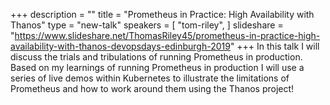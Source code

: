 +++
description = ""
title = "Prometheus in Practice: High Availability with Thanos"
type = "new-talk"
speakers = [
        "tom-riley",
]
slideshare = "https://www.slideshare.net/ThomasRiley45/prometheus-in-practice-high-availability-with-thanos-devopsdays-edinburgh-2019"
+++
In this talk I will discuss the trials and tribulations of running Prometheus in production. Based on my learnings of running Prometheus in production I will use a series of live demos within Kubernetes to illustrate the limitations of Prometheus and how to work around them using the Thanos project!